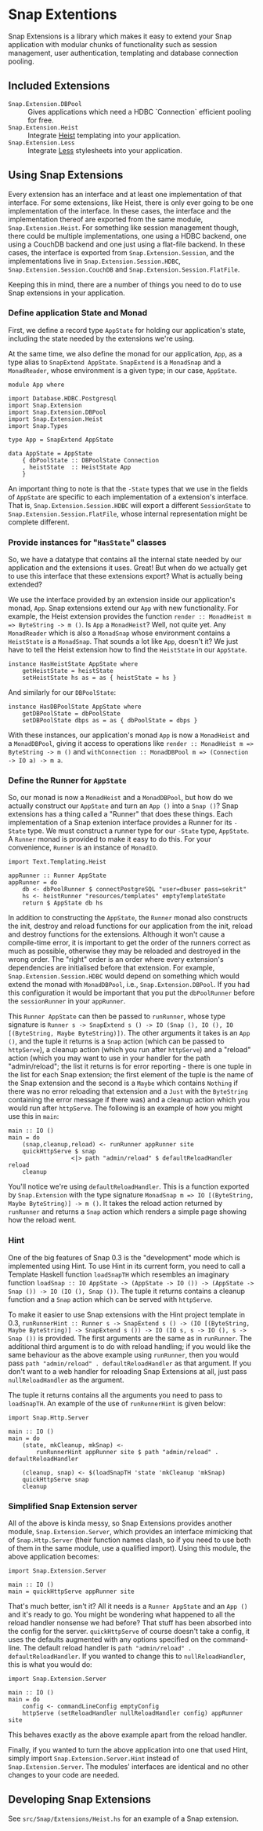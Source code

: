# Snap Extentions

Snap Extensions is a library which makes it easy to extend your Snap
application with modular chunks of functionality such as session management,
user authentication, templating and database connection pooling.

## Included Extensions

<dl>
  <dt><code>Snap.Extension.DBPool</code></dt>
  <dd>Gives applications which need a HDBC `Connection` efficient pooling for
    free.
  </dd>
  <dt><code>Snap.Extension.Heist</code></dt>
  <dd>Integrate
    <a href="http://snapframework.com/docs/tutorials/heist">Heist</a>
    templating into your application.</dd>
  <dt><code>Snap.Extension.Less</code></dt>
  <dd>Integrate <a href="http://lesscss.org">Less</a> stylesheets into your
    application.
  </dd>
</dl>

## Using Snap Extensions

Every extension has an interface and at least one implementation of that
interface. For some extensions, like Heist, there is only ever going to be
one implementation of the interface. In these cases, the interface and the
implementation thereof are exported from the same module,
`Snap.Extension.Heist`. For something like session management though, there
could be multiple implementations, one using a HDBC backend, one using a
CouchDB backend and one just using a flat-file backend. In these cases, the
interface is exported from `Snap.Extension.Session`, and the implementations
live in `Snap.Extension.Session.HDBC`, `Snap.Extension.Session.CouchDB` and
`Snap.Extension.Session.FlatFile`.

Keeping this in mind, there are a number of things you need to do to use
Snap extensions in your application.

### Define application State and Monad

First, we define a record type `AppState` for holding our application's state,
including the state needed by the extensions we're using.

At the same time, we also define the monad for our application, `App`, as a
type alias to `SnapExtend AppState`. `SnapExtend` is a `MonadSnap` and a
`MonadReader`, whose environment is a given type; in our case,
`AppState`.

    module App where
    
    import Database.HDBC.Postgresql
    import Snap.Extension
    import Snap.Extension.DBPool
    import Snap.Extension.Heist
    import Snap.Types
    
    type App = SnapExtend AppState
    
    data AppState = AppState
        { dbPoolState :: DBPoolState Connection
        , heistState  :: HeistState App
        }

An important thing to note is that the `-State` types that we use in the 
fields of `AppState` are specific to each implementation of a extension's
interface. That is, `Snap.Extension.Session.HDBC` will export a different
`SessionState` to `Snap.Extension.Session.FlatFile`, whose internal
representation might be complete different.

### Provide instances for "`HasState`" classes

So, we have a datatype that contains all the internal state needed by our
application and the extensions it uses. Great! But when do we actually
get to use this interface that these extensions export? What is actually being
extended?

We use the interface provided by an extension inside our application's monad,
`App`. Snap extensions extend our `App` with new functionality. For example,
the Heist extension provides the function
`render :: MonadHeist m => ByteString -> m ()`. Is `App` a `MonadHeist`? Well,
not quite yet. Any `MonadReader` which is also a `MonadSnap` whose environment
contains a `HeistState` is a `MonadSnap`. That sounds a lot like `App`,
doesn't it? We just have to tell the Heist extension how to find the
`HeistState` in our `AppState`.

    instance HasHeistState AppState where
        getHeistState = heistState
        setHeistState hs as = as { heistState = hs }

And similarly for our `DBPoolState`:

    instance HasDBPoolState AppState where
        getDBPoolState = dbPoolState
        setDBPoolState dbps as = as { dbPoolState = dbps }

With these instances, our application's monad `App` is now a `MonadHeist` and
a `MonadDBPool`, giving it access to operations like
`render :: MonadHeist m => ByteString -> m ()` and
`withConnection :: MonadDBPool m => (Connection -> IO a) -> m a`.

### Define the Runner for `AppState`

So, our monad is now a `MonadHeist` and a `MonadDBPool`, but how do we
actually construct our `AppState` and turn an `App ()` into a `Snap ()`? Snap
extensions has a thing called a "Runner" that does these things. Each
implementation of a Snap extenion interface provides a Runner for its `-State`
type. We must construct a runner type for our `-State` type, `AppState`. A
`Runner` monad is provided to make it easy to do this. For your convenience,
`Runner` is an instance of `MonadIO`.

    import Text.Templating.Heist
    
    appRunner :: Runner AppState
    appRunner = do
        db <- dbPoolRunner $ connectPostgreSQL "user=dbuser pass=sekrit"
        hs <- heistRunner "resources/templates" emptyTemplateState
        return $ AppState db hs

In addition to constructing the `AppState`, the `Runner` monad also constructs
the init, destroy and reload functions for our application from the init,
reload and destroy functions for the extensions. Although it won't cause a
compile-time error, it is important to get the order of the runners correct as
much as possible, otherwise they may be reloaded and destroyed in the wrong
order. The "right" order is an order where every extension's dependencies are
initialised before that extension. For example,
`Snap.Extension.Session.HDBC` would depend on something which would extend the
monad with `MonadDBPool`, i.e., `Snap.Extension.DBPool`. If you had this
configuration it would be important that you put the `dbPoolRunner` before
the `sessionRunner` in your `appRunner`.

This `Runner AppState` can then be passed to `runRunner`, whose type signature
is
`Runner s -> SnapExtend s () -> IO (Snap (), IO (), IO [(ByteString, Maybe ByteString)])`.
The other arguments it takes is an `App ()`, and the tuple it returns is a
`Snap` action (which can be passed to `httpServe`), a cleanup action (which
you run after `httpServe`) and a "reload" action (which you may want to use
in your handler for the path "admin/reload"; the list it returns is for error
reporting - there is one tuple in the list for each Snap extension; the first
element of the tuple is the name of the Snap extension and the second is a
`Maybe` which contains `Nothing` if there was no error reloading that
extension and a `Just` with the `ByteString` containing the error message if
there was) and a cleanup action which you would run after `httpServe`. The
following is an example of how you might use this in `main`:

    main :: IO ()
    main = do
        (snap,cleanup,reload) <- runRunner appRunner site
        quickHttpServe $ snap
                      <|> path "admin/reload" $ defaultReloadHandler reload
        cleanup

You'll notice we're using `defaultReloadHandler`. This is a function exported
by `Snap.Extension` with the type signature
`MonadSnap m => IO [(ByteString, Maybe ByteString)] -> m ()`. It takes the
reload action returned by `runRunner` and returns a `Snap` action which
renders a simple page showing how the reload went.

### Hint

One of the big features of Snap 0.3 is the "development" mode which is
implemented using Hint. To use Hint in its current form, you need to call a
Template Haskell function `loadSnapTH` which resembles an imaginary function
`loadSnap :: IO AppState -> (AppState -> IO ()) -> (AppState -> Snap ()) -> IO (IO (), Snap ())`.
The tuple it returns contains a cleanup function and a `Snap` action which can
be served with `httpServe`.

To make it easier to use Snap extensions with the Hint project template in
0.3,
`runRunnerHint :: Runner s -> SnapExtend s () -> (IO [(ByteString, Maybe ByteString)] -> SnapExtend s ()) -> IO (IO s, s -> IO (), s -> Snap ())`
is provided. The first arguments are the same as in `runRunner`. The
additional third argument is to do with reload handling; if you would like the
same behaviour as the above example using `runRunner`, then you would pass
`path "admin/reload" . defaultReloadHandler` as that argument. If you don't
want to a web handler for reloading Snap Extensions at all, just pass
`nullReloadHandler` as the argument.

The tuple it returns contains all the arguments you need to pass to
`loadSnapTH`. An example of the use of `runRunnerHint` is given below:

    import Snap.Http.Server
    
    main :: IO ()
    main = do
        (state, mkCleanup, mkSnap) <-
            runRunnerHint appRunner site $ path "admin/reload" . defaultReloadHandler

        (cleanup, snap) <- $(loadSnapTH 'state 'mkCleanup 'mkSnap)
        quickHttpServe snap
        cleanup

### Simplified Snap Extension server

All of the above is kinda messy, so Snap Extensions provides another module,
`Snap.Extension.Server`, which provides an interface mimicking that of
`Snap.Http.Server` (their function names clash, so if you need to use both of
them in the same module, use a qualified import). Using this module, the above
application becomes:

    import Snap.Extension.Server
    
    main :: IO ()
    main = quickHttpServe appRunner site

That's much better, isn't it? All it needs is a `Runner AppState` and an
`App ()` and it's ready to go. You might be wondering what happened to all
the reload handler nonsense we had before? That stuff has been absorbed into
the config for the server. `quickHttpServe` of course doesn't take a config,
it uses the defaults augmented with any options specified on the command-line.
The default reload handler is `path "admin/reload" . defaultReloadHandler`.
If you wanted to change this to `nullReloadHandler`, this is what you would
do:

    import Snap.Extension.Server
    
    main :: IO ()
    main = do
        config <- commandLineConfig emptyConfig
        httpServe (setReloadHandler nullReloadHandler config) appRunner site

This behaves exactly as the above example apart from the reload handler.

Finally, if you wanted to turn the above application into one that used Hint,
simply import `Snap.Extension.Server.Hint` instead of `Snap.Extension.Server`.
The modules' interfaces are identical and no other changes to your code are
needed.

## Developing Snap Extensions

See `src/Snap/Extensions/Heist.hs` for an example of a Snap extension.
